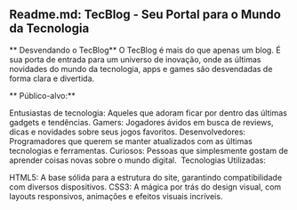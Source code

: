 ## Readme.md: TecBlog - Seu Portal para o Mundo da Tecnologia
** Desvendando o TecBlog**
O TecBlog é mais do que apenas um blog. É sua porta de entrada para um universo de inovação, onde as últimas novidades do mundo da tecnologia, apps e games são desvendadas de forma clara e divertida.

** Público-alvo:**

Entusiastas de tecnologia: Aqueles que adoram ficar por dentro das últimas gadgets e tendências.
Gamers: Jogadores ávidos em busca de reviews, dicas e novidades sobre seus jogos favoritos.
Desenvolvedores: Programadores que querem se manter atualizados com as últimas tecnologias e ferramentas.
Curiosos: Pessoas que simplesmente gostam de aprender coisas novas sobre o mundo digital.
️ Tecnologias Utilizadas:

HTML5: A base sólida para a estrutura do site, garantindo compatibilidade com diversos dispositivos.
CSS3: A mágica por trás do design visual, com layouts responsivos, animações e efeitos visuais incríveis.
